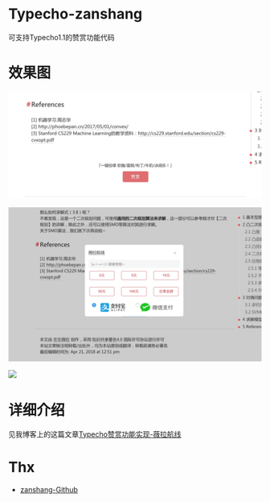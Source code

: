 # Typecho-zanshang
可支持Typecho1.1的赞赏功能代码

# 效果图
![65B6E30D-9693-40F3-87F0-3C37DFD57E5E.png][1]

![B1B7C01F-1415-42EA-9567-1FDFA94BEC32.png][2]

![][3]

# 详细介绍
见我博客上的这篇文章[Typecho赞赏功能实现-薇拉航线](https://www.zuozuovera.com/archives/1505/)

# Thx
* [zanshang-Github](https://github.com/kujian/zanshang)


[1]: images/show1.png
[2]: images/show2.png
[3]: images/show3.png